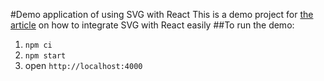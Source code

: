 #Demo application of using SVG with React
This is a demo project for [the article](https://github.com/merksam/example-webpack-react-svg-icons) on how to integrate SVG with React easily
##To run the demo:
1. `npm ci`
2. `npm start`
3. open `http://localhost:4000`
